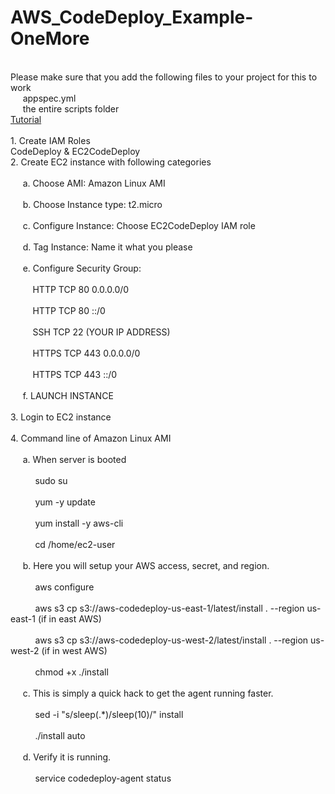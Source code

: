 # AWS_CodeDeploy_Example-OneMore
<br />
Please make sure that you add the following files to your project for this to work
<br />
&nbsp;&nbsp;&nbsp;&nbsp; appspec.yml
<br />
&nbsp;&nbsp;&nbsp;&nbsp; the entire scripts folder
<br />
<a href="https://www.youtube.com/watch?v=F6oLG-LyIhc&t=372s">Tutorial</a>
<br />
<br />
1. Create IAM Roles
<br />
CodeDeploy & EC2CodeDeploy
<br />
2. Create EC2 instance with following categories
<br />
<br />
&nbsp;&nbsp;&nbsp;&nbsp;    a. Choose AMI: Amazon Linux AMI
    <br />
    <br />
&nbsp;&nbsp;&nbsp;&nbsp;    b. Choose Instance type: t2.micro
    <br />
    <br />
 &nbsp;&nbsp;&nbsp;&nbsp;   c. Configure Instance: Choose EC2CodeDeploy IAM role
    <br />
    <br />
  &nbsp;&nbsp;&nbsp;&nbsp;  d. Tag Instance: Name it what you please
    <br />
    <br />
  &nbsp;&nbsp;&nbsp;&nbsp;  e. Configure Security Group: 
    <br />
    <br />
&nbsp;&nbsp;&nbsp;&nbsp;&nbsp;&nbsp;&nbsp;&nbsp;        HTTP TCP 80 0.0.0.0/0
        <br />
        <br />
  &nbsp;&nbsp;&nbsp;&nbsp;&nbsp;&nbsp;&nbsp;&nbsp;      HTTP TCP 80 ::/0
        <br />
        <br />
  &nbsp;&nbsp;&nbsp;&nbsp;&nbsp;&nbsp;&nbsp;&nbsp;      SSH TCP 22 (YOUR IP ADDRESS)
        <br />
        <br />
  &nbsp;&nbsp;&nbsp;&nbsp;&nbsp;&nbsp;&nbsp;&nbsp;      HTTPS TCP 443 0.0.0.0/0
        <br />
        <br />
   &nbsp;&nbsp;&nbsp;&nbsp;&nbsp;&nbsp;&nbsp;&nbsp;     HTTPS TCP 443 ::/0
        <br />
        <br />
&nbsp;&nbsp;&nbsp;&nbsp;    f. LAUNCH INSTANCE
    <br />
    <br />
3. Login to EC2 instance
<br />
<br />
4. Command line of Amazon Linux AMI 
<br />
<br />
&nbsp;&nbsp;&nbsp;&nbsp;    a. When server is booted
    <br />
    <br />
 &nbsp;&nbsp;&nbsp;&nbsp;   &nbsp;&nbsp;&nbsp;&nbsp;    sudo su
        <br />
        <br />
 &nbsp;&nbsp;&nbsp;&nbsp;  &nbsp;&nbsp;&nbsp;&nbsp;     yum -y update
        <br />
        <br />
 &nbsp;&nbsp;&nbsp;&nbsp;   &nbsp;&nbsp;&nbsp;&nbsp;    yum install -y aws-cli
        <br />
        <br />
 &nbsp;&nbsp;&nbsp;&nbsp;   &nbsp;&nbsp;&nbsp;&nbsp;    cd /home/ec2-user
        <br />
        <br />
 &nbsp;&nbsp;&nbsp;&nbsp;   b. Here you will setup your AWS access, secret, and region.
    <br />
    <br />
   &nbsp;&nbsp;&nbsp;&nbsp; &nbsp;&nbsp;&nbsp;&nbsp;     aws configure
        <br />
        <br />
    &nbsp;&nbsp;&nbsp;&nbsp; &nbsp;&nbsp;&nbsp;&nbsp;    aws s3 cp s3://aws-codedeploy-us-east-1/latest/install . --region us-east-1 (if in east AWS)
        <br />
        <br />
    &nbsp;&nbsp;&nbsp;&nbsp; &nbsp;&nbsp;&nbsp;&nbsp; aws s3 cp s3://aws-codedeploy-us-west-2/latest/install . --region us-west-2 (if in west AWS)
        <br />
        <br />
   &nbsp;&nbsp;&nbsp;&nbsp; &nbsp;&nbsp;&nbsp;&nbsp;     chmod +x ./install
        <br />
        <br />
  &nbsp;&nbsp;&nbsp;&nbsp;  c. This is simply a quick hack to get the agent running faster.
    <br />
    <br />
  &nbsp;&nbsp;&nbsp;&nbsp; &nbsp;&nbsp;&nbsp;&nbsp;      sed -i "s/sleep(.*)/sleep(10)/" install
        <br />
        <br />
   &nbsp;&nbsp;&nbsp;&nbsp; &nbsp;&nbsp;&nbsp;&nbsp;     ./install auto
        <br />
        <br />
  &nbsp;&nbsp;&nbsp;&nbsp;  d. Verify it is running.
    <br />
    <br />
   &nbsp;&nbsp;&nbsp;&nbsp; &nbsp;&nbsp;&nbsp;&nbsp;     service codedeploy-agent status

   
